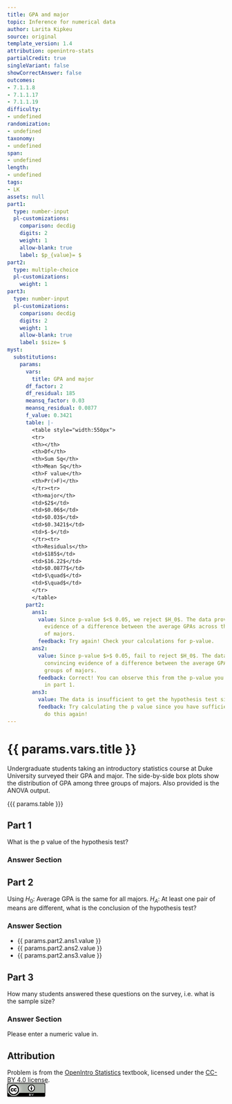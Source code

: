 ```yaml
---
title: GPA and major
topic: Inference for numerical data
author: Larita Kipkeu
source: original
template_version: 1.4
attribution: openintro-stats
partialCredit: true
singleVariant: false
showCorrectAnswer: false
outcomes:
- 7.1.1.8
- 7.1.1.17
- 7.1.1.19
difficulty:
- undefined
randomization:
- undefined
taxonomy:
- undefined
span:
- undefined
length:
- undefined
tags:
- LK
assets: null
part1:
  type: number-input
  pl-customizations:
    comparison: decdig
    digits: 2
    weight: 1
    allow-blank: true
    label: $p_{value}= $
part2:
  type: multiple-choice
  pl-customizations:
    weight: 1
part3:
  type: number-input
  pl-customizations:
    comparison: decdig
    digits: 2
    weight: 1
    allow-blank: true
    label: $size= $
myst:
  substitutions:
    params:
      vars:
        title: GPA and major
      df_factor: 2
      df_residual: 185
      meansq_factor: 0.03
      meansq_residual: 0.0877
      f_value: 0.3421
      table: |-
        <table style="width:550px">
        <tr>
        <th></th>
        <th>Df</th>
        <th>Sum Sq</th>
        <th>Mean Sq</th>
        <th>F value</th>
        <th>Pr(>F)</th>
        </tr><tr>
        <th>major</th>
        <td>$2$</td>
        <td>$0.06$</td>
        <td>$0.03$</td>
        <td>$0.3421$</td>
        <td>$-$</td>
        </tr><tr>
        <th>Residuals</th>
        <td>$185$</td>
        <td>$16.22$</td>
        <td>$0.0877$</td>
        <td>$\quad$</td>
        <td>$\quad$</td>
        </tr>
        </table>
      part2:
        ans1:
          value: Since p-value $<$ 0.05, we reject $H_0$. The data provides convincing
            evidence of a difference between the average GPAs across three groups
            of majors.
          feedback: Try again! Check your calculations for p-value.
        ans2:
          value: Since p-value $>$ 0.05, fail to reject $H_0$. The data do not provide
            convincing evidence of a difference between the average GPAs across three
            groups of majors.
          feedback: Correct! You can observe this from the p-value you calculated
            in part 1.
        ans3:
          value: The data is insufficient to get the hypothesis test significance.
          feedback: Try calculating the p value since you have sufficient data to
            do this again!
---
```

# {{ params.vars.title }}
Undergraduate students taking an introductory statistics course at Duke University surveyed their GPA and major. The side-by-side box plots show the distribution of GPA among three groups of majors. Also provided is the ANOVA output.

<pl-figure file-name="figure 1.png" type="dynamic" width="450px"></pl-figure>

{{{ params.table }}}

## Part 1

What is the p value of the hypothesis test?

### Answer Section

## Part 2

Using $H_0$: Average GPA is the same for all majors. $H_A$: At least one pair of means are different, what is the conclusion of the hypothesis test?

### Answer Section

- {{ params.part2.ans1.value }}
- {{ params.part2.ans2.value }}
- {{ params.part2.ans3.value }}

## Part 3

How many students answered these questions on the survey, i.e. what is the sample size?

### Answer Section

Please enter a numeric value in.

## Attribution

Problem is from the [OpenIntro Statistics](https://openintro.org/book/os/) textbook, licensed under the [CC-BY 4.0 license](https://creativecommons.org/licenses/by/4.0/).<br>![Image representing the Creative Commons 4.0 BY license.](https://raw.githubusercontent.com/firasm/bits/master/by.png)